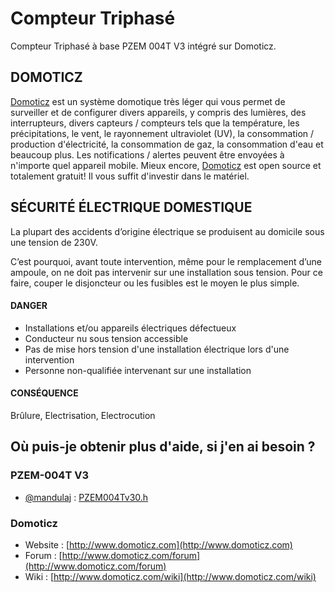 # Compteur Triphasé

Compteur Triphasé à base PZEM 004T V3 intégré sur Domoticz.

## DOMOTICZ

[Domoticz](https://www.domoticz.com/) est un système domotique très léger qui vous permet de surveiller et de configurer divers appareils, y compris des lumières, des interrupteurs, divers capteurs / compteurs tels que la température, les précipitations, le vent, le rayonnement ultraviolet (UV), la consommation / production d'électricité, la consommation de gaz, la consommation d'eau et beaucoup plus. Les notifications / alertes peuvent être envoyées à n'importe quel appareil mobile. Mieux encore, [Domoticz](https://www.domoticz.com/) est open source et totalement gratuit! Il vous suffit d'investir dans le matériel.

## SÉCURITÉ ÉLECTRIQUE DOMESTIQUE

La plupart des accidents d’origine électrique se produisent au domicile sous une tension de 230V.

C’est pourquoi, avant toute intervention, même pour le remplacement d’une ampoule, on ne doit pas intervenir sur une installation sous tension. Pour ce faire, couper le disjoncteur ou les fusibles est le moyen le plus simple.

#### DANGER
* Installations et/ou appareils électriques défectueux
* Conducteur nu sous tension accessible
* Pas de mise hors tension d'une installation électrique lors d'une intervention
* Personne non-qualifiée intervenant sur une installation
#### CONSÉQUENCE
Brûlure, Electrisation, Electrocution

## Où puis-je obtenir plus d'aide, si j'en ai besoin ?

### PZEM-004T V3
* [@mandulaj](https://github.com/mandulaj/) : [PZEM004Tv30.h](https://github.com/mandulaj/PZEM-004T-v30)

### Domoticz
* Website : [http://www.domoticz.com](http://www.domoticz.com)
* Forum   : [http://www.domoticz.com/forum](http://www.domoticz.com/forum)
* Wiki    : [http://www.domoticz.com/wiki](http://www.domoticz.com/wiki)
